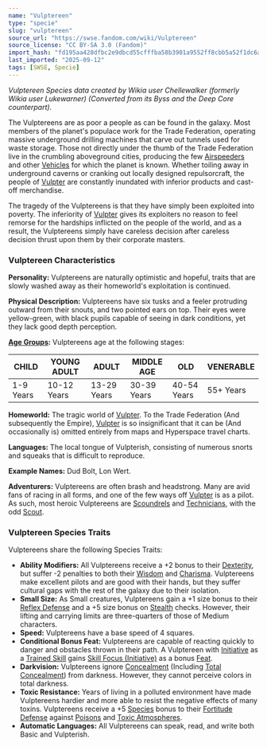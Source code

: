```yaml
---
name: "Vulptereen"
type: "specie"
slug: "vulptereen"
source_url: "https://swse.fandom.com/wiki/Vulptereen"
source_license: "CC BY-SA 3.0 (Fandom)"
import_hash: "fd195aa428dfbc2e9dbcd55cfffba58b3901a9552ff8cbb5a52f1dc6ad0fd93c"
last_imported: "2025-09-12"
tags: [SWSE, Specie]
---
```

*Vulptereen Species data created by Wikia user Chellewalker (formerly Wikia user Lukewarner) (Converted from its Byss and the Deep Core counterpart).*

The Vulptereens are as poor a people as can be found in the galaxy. Most members of the planet's populace work for the Trade Federation, operating massive underground drilling machines that carve out tunnels used for waste storage. Those not directly under the thumb of the Trade Federation live in the crumbling aboveground cities, producing the few [Airspeeders](https://swse.fandom.com/wiki/Airspeeders) and other [Vehicles](https://swse.fandom.com/wiki/Vehicles) for which the planet is known. Whether toiling away in underground caverns or cranking out locally designed repulsorcraft, the people of [Vulpter](https://swse.fandom.com/wiki/Vulpter) are constantly inundated with inferior products and cast-off merchandise.

The tragedy of the Vulptereens is that they have simply been exploited into poverty. The inferiority of [Vulpter](https://swse.fandom.com/wiki/Vulpter) gives its exploiters no reason to feel remorse for the hardships inflicted on the people of the world, and as a result, the Vulptereens simply have careless decision after careless decision thrust upon them by their corporate masters.

### Vulptereen Characteristics
**Personality:** Vulptereens are naturally optimistic and hopeful, traits that are slowly washed away as their homeworld's exploitation is continued.

**Physical Description:** Vulptereens have six tusks and a feeler protruding outward from their snouts, and two pointed ears on top. Their eyes were yellow-green, with black pupils capable of seeing in dark conditions, yet they lack good depth perception.

**[Age Groups](https://swse.fandom.com/wiki/Age_Groups):** Vulptereens age at the following stages:

| CHILD | YOUNG ADULT | ADULT | MIDDLE AGE | OLD | VENERABLE |
| --- | --- | --- | --- | --- | --- |
| 1-9 Years | 10-12 Years | 13-29 Years | 30-39 Years | 40-54 Years | 55+ Years |

**Homeworld:** The tragic world of [Vulpter](https://swse.fandom.com/wiki/Vulpter). To the Trade Federation (And subsequently the Empire), [Vulpter](https://swse.fandom.com/wiki/Vulpter) is so insignificant that it can be (And occasionally is) omitted entirely from maps and Hyperspace travel charts. 

**Languages:** The local tongue of Vulpterish, consisting of numerous snorts and squeaks that is difficult to reproduce.

**Example Names:** Dud Bolt, Lon Wert.

**Adventurers:** Vulptereens are often brash and headstrong. Many are avid fans of racing in all forms, and one of the few ways off [Vulpter](https://swse.fandom.com/wiki/Vulpter) is as a pilot. As such, most heroic Vulptereens are [Scoundrels](https://swse.fandom.com/wiki/Scoundrels) and [Technicians](https://swse.fandom.com/wiki/Technicians), with the odd [Scout](https://swse.fandom.com/wiki/Scout).
### Vulptereen Species Traits
Vulptereens share the following Species Traits:
- **Ability Modifiers:** All Vulptereens receive a +2 bonus to their [Dexterity](https://swse.fandom.com/wiki/Dexterity), but suffer -2 penalties to both their [Wisdom](https://swse.fandom.com/wiki/Wisdom) and [Charisma](https://swse.fandom.com/wiki/Charisma). Vulptereens make excellent pilots and are good with their hands, but they suffer cultural gaps with the rest of the galaxy due to their isolation.
- **Small Size:** As Small creatures, Vulptereens gain a +1 size bonus to their [Reflex Defense](https://swse.fandom.com/wiki/Combat) and a +5 size bonus on [Stealth](https://swse.fandom.com/wiki/Stealth) checks. However, their lifting and carrying limits are three-quarters of those of Medium characters.
- **Speed:** Vulptereens have a base speed of 4 squares.
- **Conditional Bonus Feat:** Vulptereens are capable of reacting quickly to danger and obstacles thrown in their path. A Vulptereen with [Initiative](https://swse.fandom.com/wiki/Initiative) as a [Trained Skill](https://swse.fandom.com/wiki/Trained_Skill) gains [Skill Focus (Initiative)](https://swse.fandom.com/wiki/Skill_Focus_(Initiative)) as a bonus [Feat](https://swse.fandom.com/wiki/Feats).
- **Darkvision:** Vulptereens ignore [Concealment](https://swse.fandom.com/wiki/Concealment) (Including [Total Concealment](https://swse.fandom.com/wiki/Total_Concealment)) from darkness. However, they cannot perceive colors in total darkness.
- **Toxic Resistance:** Years of living in a polluted environment have made Vulptereens hardier and more able to resist the negative effects of many toxins. Vulptereens receive a +5 [Species](https://swse.fandom.com/wiki/Species) bonus to their [Fortitude Defense](https://swse.fandom.com/wiki/Fortitude_Defense) against [Poisons](https://swse.fandom.com/wiki/Poisons) and [Toxic Atmospheres](https://swse.fandom.com/wiki/Toxic_Atmospheres).
- **Automatic Languages:** All Vulptereens can speak, read, and write both Basic and Vulpterish.